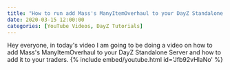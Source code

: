 ```yaml
---
title: "How to run add Mass's ManyItemOverhaul to your DayZ Standalone Server and add it to traders"
date: 2020-03-15 12:00:00
categories: [YouTube Videos, DayZ Tutorials]
---
```

Hey everyone, in today's video I am going to be doing a video on how to add Mass's ManyItemOverhaul to your DayZ Standalone Server and how to add it to your traders.
{% include embed/youtube.html id='Jfb92vHlaNo' %}